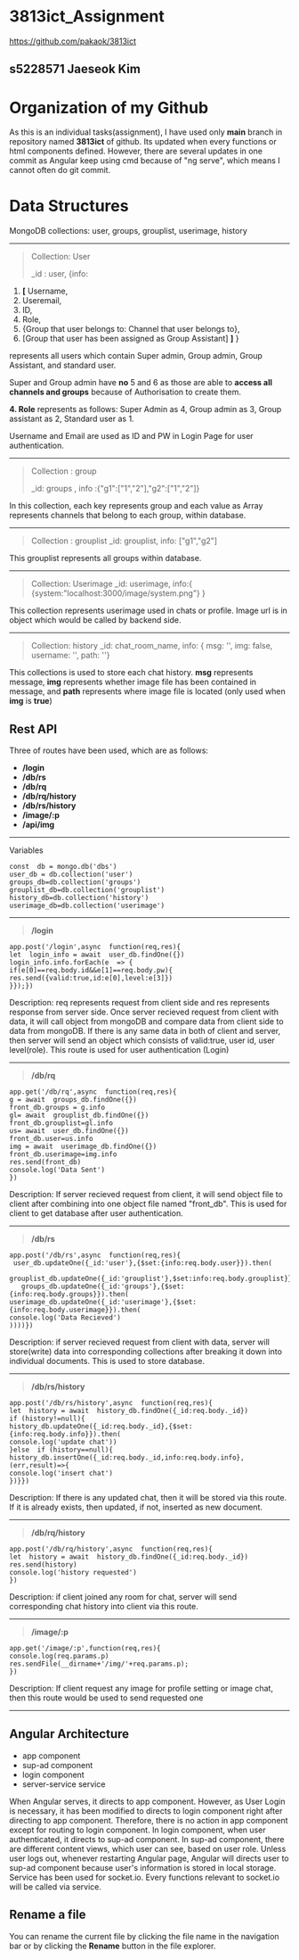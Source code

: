 ﻿# 3813ict_Assignment
https://github.com/pakaok/3813ict

**s5228571 Jaeseok Kim**
-------------

# Organization of my Github

As this is an individual tasks(assignment), I have used only **main** branch in repository named **3813ict** of github. Its updated when every functions or html components defined. However, there are several updates in one commit as Angular keep using cmd because of "ng serve", which means I cannot often do git commit.


# Data Structures

MongoDB
collections: user, groups, grouplist, userimage, history

---


> Collection: User
> 
> _id : user, {info:
 1. **[** Username,  
 2. Useremail,  
 3. ID,  
 4. Role,  
 5. {Group that user belongs to: Channel that user belongs to}, 
 6. [Group that user has been assigned as Group Assistant] **]**
}

represents all users which contain Super admin,
Group admin, Group Assistant, and standard user. 

Super and Group admin have **no** 5 and 6 as those are able to **access all channels and groups** because of Authorisation to create them.

**4. Role** represents as follows: Super Admin as 4, Group admin as 3, Group assistant as 2, Standard user as 1. 

Username and Email are used as ID and PW in Login Page for user authentication.

---

> Collection : group
> 
> _id: groups , info :{"g1":["1","2"],"g2":["1","2"]}

In this collection, each key represents group and each value as Array represents channels that belong to each group, within database.

---

> Collection : grouplist
> _id: grouplist, info: ["g1","g2"]

This grouplist represents all groups within database.

---
> Collection: Userimage
> _id: userimage, info:{ {system:"localhost:3000/image/system.png"} }

This collection represents userimage used in chats or profile. Image url is in object which would be called by backend side.

---
> Collection: history
> _id: chat_room_name, info: { msg: '', img: false, username: '', path: ''}

This collections is used to store each chat history. **msg** represents message, **img** represents whether image file has been contained in message, and **path** represents where image file is located (only used when **img** is **true**)



## Rest API

Three of routes have been used, which are as follows:

 - **/login**
 -  **/db/rs**
 - **/db/rq**
 - **/db/rq/history**
 - **/db/rs/history**
 - **/image/:p**
 - **/api/img**
----
Variables

    const  db = mongo.db('dbs')
    user_db = db.collection('user')
    groups_db=db.collection('groups')
    grouplist_db=db.collection('grouplist')
    history_db=db.collection('history')
    userimage_db=db.collection('userimage')
----


> **/login**

    app.post('/login',async  function(req,res){
    let  login_info = await  user_db.findOne({})
    login_info.info.forEach(e  => {
    if(e[0]==req.body.id&&e[1]==req.body.pw){
    res.send({valid:true,id:e[0],level:e[3]})
    }});})

Description: 
req represents request from client side and res represents response from server side. Once server recieved request from client with data, it will call object from mongoDB and compare data from client side to data from mongoDB. If there is any same data in both of client and server, then server will send an object which consists of valid:true, user id, user level(role).
This route is used for user authentication (Login)

---
>**/db/rq**

    app.get('/db/rq',async  function(req,res){
    g = await  groups_db.findOne({})
    front_db.groups = g.info
    gl= await  grouplist_db.findOne({})
    front_db.grouplist=gl.info
    us= await  user_db.findOne({})
    front_db.user=us.info
    img = await  userimage_db.findOne({})
    front_db.userimage=img.info
    res.send(front_db)
    console.log('Data Sent')
    })

Description: 
If server recieved request from client, it will send object file to client after combining into one object file named "front_db".
This is used for client to get database after user authentication.

---
>**/db/rs**

    app.post('/db/rs',async  function(req,res){
     user_db.updateOne({_id:'user'},{$set:{info:req.body.user}}).then(
      grouplist_db.updateOne({_id:'grouplist'},$set:info:req.body.grouplist}}).then(
       groups_db.updateOne({_id:'groups'},{$set:{info:req.body.groups}}).then(
    userimage_db.updateOne({_id:'userimage'},{$set:{info:req.body.userimage}}).then(
    console.log('Data Recieved')
    ))))})

Description:
if server recieved request from client with data, server will store(write) data into corresponding collections after breaking it down into individual documents.
This is used to store database.

---

> **/db/rs/history**

    app.post('/db/rs/history',async  function(req,res){
    let  history = await  history_db.findOne({_id:req.body._id})
    if (history!=null){
    history_db.updateOne({_id:req.body._id},{$set:{info:req.body.info}}).then(
    console.log('update chat'))
    }else  if (history==null){
    history_db.insertOne({_id:req.body._id,info:req.body.info},(err,result)=>{
    console.log('insert chat')
    })}})

Description:
 If there is any updated chat, then it will be stored via this route. If it is already exists, then updated, if not, inserted as new document.

---

> **/db/rq/history**

    app.post('/db/rq/history',async  function(req,res){
    let  history = await  history_db.findOne({_id:req.body._id})
    res.send(history)
    console.log('history requested')
    })

Description:
if client joined any room for chat, server will send corresponding chat history into client via this route.

---

> **/image/:p**

    app.get('/image/:p',function(req,res){
    console.log(req.params.p)
    res.sendFile(__dirname+'/img/'+req.params.p);
    })
Description:
If client request any image for profile setting or image chat, then this route would be used to send requested one

---
## Angular Architecture

 - app component 
 - sup-ad component
 - login component
 - server-service service

When Angular serves, it directs to app component. However, as User Login is necessary, it has been modified to directs to login component right after directing to app component. Therefore, there is no action in app component except for routing to login component. In login component, when user authenticated, it directs to sup-ad component. In sup-ad component, there are different content views, which user can see, based on user role. Unless user logs out, whenever restarting Angular page, Angular will directs user to sup-ad component because user's information is stored in local storage.
Service has been used for socket.io. Every functions relevant to socket.io will be called via service.
## Rename a file

You can rename the current file by clicking the file name in the navigation bar or by clicking the **Rename** button in the file explorer.
